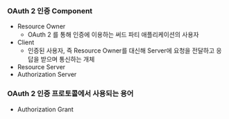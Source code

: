 ### OAuth 2 인증 Component
- Resource Owner
  - OAuth 2 를 통해 인증에 이용하는 써드 파티 애플리케이션의 사용자
- Client
  - 인증된 사용자, 즉 Resource Owner를 대신해 Server에 요청을 전달하고 응답을 받으며 통신하는 개체
- Resource Server
- Authorization Server

### OAuth 2 인증 프로토콜에서 사용되는 용어
- Authorization Grant 